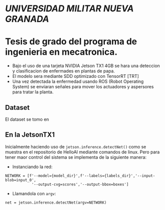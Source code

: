 # *UNIVERSIDAD MILITAR NUEVA GRANADA*
# **Tesis de grado del programa de ingenieria en mecatronica.**

- Bajo el uso de una tarjeta NVIDIA Jetson TX1 4GB se hara una deteccion y clasificacion de enfermades en plantas de papa.
- El modelo sera mediante SDD optimizado con TensorRT [TRT]
- Una vez detectada la enfermedad usando ROS (Robot Operating System) se enviaran señales para mover los actuadores y aspersores para tratar la planta.
## Dataset
El dataset se tomo en 
## En la JetsonTX1
Inicialmente haciendo uso de `jetson.inference.detectNet()` como se muestra en el repositorio de HelloAI mediante comandos de linux.
Pero para tener maor control del sistema se implementa de la siguiente manera:

- Instanciando la red:
```
NETWORK = [f'--model={model_dir}',f'--labels={labels_dir}','--input-blob=input_0',
            '--output-cvg=scores','--output-bbox=boxes']
```
- Llamandola con `argv`:
```
net = jetson.inference.detectNet(argv=NETWORK)
```
